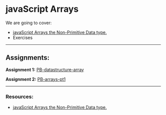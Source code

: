 # javaScript Arrays

We are going to cover:

- [javaScript Arrays the Non-Primitive Data type.](https://blogs.crtil.com/arrays-javaScript/)
- Exercises

---

## Assignments:

**Assignment 1:** [PB-datastructure-array](https://classroom.github.com/a/4Dr4072r)

**Assignment 2:** [PB-arrays-pt1](https://classroom.github.com/a/JpFn6vDj)

---

### Resources:

- [javaScript Arrays the Non-Primitive Data type.](https://blogs.crtil.com/arrays-javaScript/)
